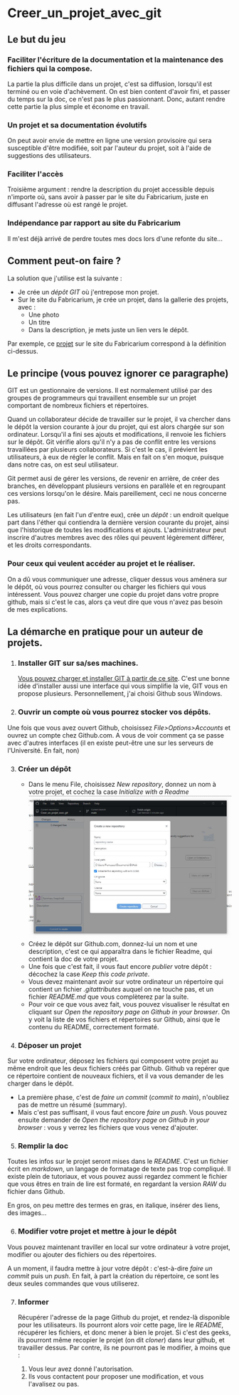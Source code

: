 # Creer_un_projet_avec_git
 ## Le but du jeu

### Faciliter l'écriture de la documentation et la maintenance des fichiers qui la compose. 
La partie la plus difficile dans un projet, c'est sa diffusion, lorsqu'il est terminé ou en voie d'achèvement. 
On est bien content d'avoir fini, et passer du temps sur la doc, ce n'est pas le plus passionnant. Donc, autant 
rendre cette partie la plus simple et économe en travail. 

### Un projet et sa documentation évolutifs
On peut avoir envie de mettre en ligne une version provisoire qui sera susceptible d'être modifiée, 
soit par l'auteur du projet, soit à l'aide de suggestions des utilisateurs. 

### Faciliter l'accès
Troisième argument : rendre la description du projet accessible depuis n'importe où, sans avoir à passer par le site du Fabricarium, 
juste en diffusant l'adresse où est rangé le projet. 

### Indépendance par rapport au site du Fabricarium
Il m'est déjà arrivé de perdre toutes mes docs lors d'une refonte du site...

## Comment peut-on faire ? 
La solution que j'utilise est la suivante : 
* Je crée un *dépôt GIT* où j'entrepose mon projet. 
* Sur le site du Fabricarium, je crée un projet, dans la gallerie des projets, avec : 
    * Une photo
    * Un titre
    * Dans la description, je mets juste un lien vers le dépôt.

Par exemple, ce [projet](https://fabricarium-fabmanager.polytech-lille.fr/#!/projects/martin-s-menace-un-puzzle-tres-enervant-a-decouper-au-laser) sur le site
du Fabricarium correspond à la définition ci-dessus.

## Le principe (vous pouvez ignorer ce paragraphe)

GIT est un gestionnaire de versions. Il est normalement utilisé par des groupes de programmeurs qui travaillent ensemble sur un projet comportant de nombreux fichiers et répertoires. 

Quand un collaborateur décide de travailler sur le projet, il va chercher dans le dépôt la version courante à jour du projet, qui est alors chargée sur son ordinateur. Lorsqu'il a fini ses ajouts et modifications, il renvoie les fichiers sur le dépôt. Git vérifie alors qu'il n'y a pas de conflit entre les versions travaillées par plusieurs collaborateurs. Si c'est le cas, il prévient les utilisateurs, à eux de régler le conflit. Mais en fait on s'en moque, puisque dans notre cas, on est seul utilisateur. 

Git permet ausi de gérer les versions, de revenir en arrière, de créer des branches, en développant plusieurs versions en parallèle et en regroupant ces versions lorsqu'on le désire. Mais pareillement, ceci ne nous concerne pas. 

 Les utilisateurs (en fait l'un d'entre eux), crée un *dépôt* : un endroit quelque part dans l'éther qui contiendra la dernière version courante du projet, ainsi que l'historique
de toutes les modifications et ajouts. L'administrateur peut inscrire d'autres membres avec des rôles qui peuvent légèrement différer, et les droits correspondants. 

### Pour ceux qui veulent accéder au projet et le réaliser.

On a dû vous communiquer une adresse, cliquer dessus vous aménera sur le dépôt, où vous pourrez consulter ou charger les fichiers qui vous intéressent. Vous pouvez charger une copie du projet 
dans votre propre github, mais si c'est le cas, alors ça veut dire que vous n'avez pas besoin de mes explications. 
 
## La démarche en pratique pour un  auteur de projets.
1. ### Installer GIT sur sa/ses machines. 
	[Vous pouvez charger et installer GIT à partir de ce site](https://git-scm.com/downloads). C'est une bonne idée d'installer aussi une interface qui vous simplifie la vie, 
GIT vous en propose plusieurs. Personnellement, j'ai choisi Github sous Windows. 

2. ### Ouvrir un compte où vous pourrez stocker vos dépôts.


Une fois que vous avez ouvert Github, choisissez _File>Options>Accounts_ et ouvrez un compte chez Github.com. A vous de voir comment ça se passe avec d'autres interfaces (il en existe peut-être une
sur les serveurs de l'Université. En fait, non)


3. ### Créer un dépôt

   * Dans le menu File, choisissez *New repository*, donnez un nom à votre projet, et cochez la case *Initialize with a Readme* ![Ouvrir un compte](./images/newrep.jpg "a title")
   * Créez le dépôt sur Github.com, donnez-lui un nom et une description, c'est ce qui apparaîtra dans le fichier Readme, qui contient la doc de votre projet. 
   * Une fois que c'est fait, il vous faut encore *publier* votre dépôt : décochez la case *Keep this code private*.
   * Vous devez maintenant avoir sur votre ordinateur un répertoire qui contient un fichier *.gitattributes* auquel on ne touche pas, et un fichier *README.md* que vous complèterez par la suite.
   * Pour voir ce que vous avez fait, vous pouvez visualiser le résultat en cliquant sur *Open the repository page on Github in your browser*. On y voit la liste de vos fichiers et répertoires sur  Github, ainsi que le contenu du README, correctement formaté. 

4. ### Déposer un projet

Sur votre ordinateur, déposez les fichiers qui composent votre projet au même endroit que les deux fichiers créés par Github.  Github va repérer que ce répertoire contient de nouveaux fichiers, et il va vous demander de les charger dans le dépôt.


   * La première phase, c'est de _faire un commit_ (*commit to main*), n'oubliez pas de mettre un résumé (summary). 
   * Mais c'est pas suffisant, il vous faut encore _faire un push_. Vous pouvez ensuite demander de *Open the repository page on Github in your browser* : vous y verrez les fichiers que vous venez d'ajouter. 


5. ### Remplir la doc

Toutes les infos sur le projet seront mises dans le *README*. C'est un fichier écrit en *markdown*, un langage de formatage de texte pas trop compliqué. Il existe plein de tutoriaux, et vous pouvez aussi regardez comment le fichier que vous êtres en train de lire est formaté, en regardant la version *RAW* du fichier dans Github. 

En gros, on peu mettre des termes en gras, en italique, insérer des liens, des images...

6. ### Modifier votre projet et mettre à jour le dépôt

Vous pouvez maintenant traviller en local sur votre ordinateur à votre projet, modifier ou ajouter des fichiers ou des répertoires.

A un moment, il faudra mettre à jour votre dépôt : c'est-à-dire _faire un commit_ puis un _push_. En fait, à part la création du répertoire, ce sont les deux seules commandes que vous utiliserez.

7. ### Informer

	Récupérer l'adresse de la page Github du projet, et rendez-là disponible pour les utilisateurs. Ils pourront alors voir cette page, lire le *README*, récupérer les fichiers, et donc
mener à bien le projet. Si c'est des geeks, ils pourront même recopier le projet (on dit *cloner*) dans leur github, et travailler dessus. Par contre, ils ne pourront pas le modifier, à moins que : 

   1. Vous leur avez donné l'autorisation.
   2. Ils vous contactent pour proposer une modification, et vous l'avalisez ou pas. 
	





